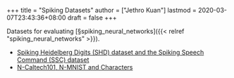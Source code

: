 +++
title = "Spiking Datasets"
author = ["Jethro Kuan"]
lastmod = 2020-03-07T23:43:36+08:00
draft = false
+++

Datasets for evaluating [§spiking\_neural\_networks]({{< relref "spiking_neural_networks" >}}).

-   [Spiking Heidelberg Digits (SHD) dataset and the Spiking Speech Command (SSC) dataset](https://compneuro.net/)
-   [N-Caltech101, N-MNIST and Characters](https://www.garrickorchard.com/datasets)
